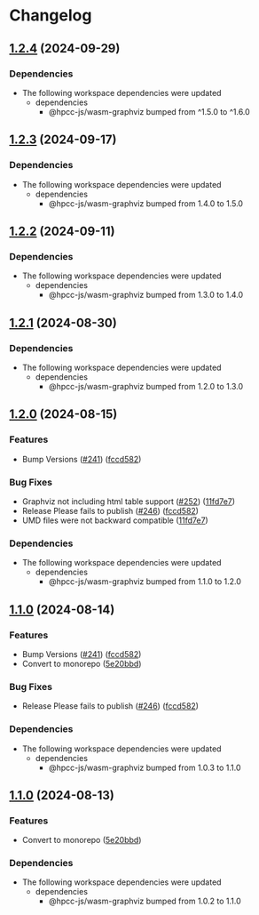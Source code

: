 # Changelog

## [1.2.4](https://github.com/hpcc-systems/hpcc-js-wasm/compare/wasm-graphviz-cli-v1.2.3...wasm-graphviz-cli-v1.2.4) (2024-09-29)


### Dependencies

* The following workspace dependencies were updated
  * dependencies
    * @hpcc-js/wasm-graphviz bumped from ^1.5.0 to ^1.6.0

## [1.2.3](https://github.com/hpcc-systems/hpcc-js-wasm/compare/wasm-graphviz-cli-v1.2.2...wasm-graphviz-cli-v1.2.3) (2024-09-17)


### Dependencies

* The following workspace dependencies were updated
  * dependencies
    * @hpcc-js/wasm-graphviz bumped from 1.4.0 to 1.5.0

## [1.2.2](https://github.com/hpcc-systems/hpcc-js-wasm/compare/wasm-graphviz-cli-v1.2.1...wasm-graphviz-cli-v1.2.2) (2024-09-11)


### Dependencies

* The following workspace dependencies were updated
  * dependencies
    * @hpcc-js/wasm-graphviz bumped from 1.3.0 to 1.4.0

## [1.2.1](https://github.com/hpcc-systems/hpcc-js-wasm/compare/wasm-graphviz-cli-v1.2.0...wasm-graphviz-cli-v1.2.1) (2024-08-30)


### Dependencies

* The following workspace dependencies were updated
  * dependencies
    * @hpcc-js/wasm-graphviz bumped from 1.2.0 to 1.3.0

## [1.2.0](https://github.com/hpcc-systems/hpcc-js-wasm/compare/wasm-graphviz-cli-v1.1.0...wasm-graphviz-cli-v1.2.0) (2024-08-15)


### Features

* Bump Versions ([#241](https://github.com/hpcc-systems/hpcc-js-wasm/issues/241)) ([fccd582](https://github.com/hpcc-systems/hpcc-js-wasm/commit/fccd58255035da8f1755809dcb29c4b4736443a4))


### Bug Fixes

* Graphviz not including html table support ([#252](https://github.com/hpcc-systems/hpcc-js-wasm/issues/252)) ([11fd7e7](https://github.com/hpcc-systems/hpcc-js-wasm/commit/11fd7e7d20b2b8fa7a0d3832775aedb4cd7e9bd3))
* Release Please fails to publish ([#246](https://github.com/hpcc-systems/hpcc-js-wasm/issues/246)) ([fccd582](https://github.com/hpcc-systems/hpcc-js-wasm/commit/fccd58255035da8f1755809dcb29c4b4736443a4))
* UMD files were not backward compatible ([11fd7e7](https://github.com/hpcc-systems/hpcc-js-wasm/commit/11fd7e7d20b2b8fa7a0d3832775aedb4cd7e9bd3))


### Dependencies

* The following workspace dependencies were updated
  * dependencies
    * @hpcc-js/wasm-graphviz bumped from 1.1.0 to 1.2.0

## [1.1.0](https://github.com/hpcc-systems/hpcc-js-wasm/compare/wasm-graphviz-cli-v1.0.4...wasm-graphviz-cli-v1.1.0) (2024-08-14)


### Features

* Bump Versions ([#241](https://github.com/hpcc-systems/hpcc-js-wasm/issues/241)) ([fccd582](https://github.com/hpcc-systems/hpcc-js-wasm/commit/fccd58255035da8f1755809dcb29c4b4736443a4))
* Convert to monorepo ([5e20bbd](https://github.com/hpcc-systems/hpcc-js-wasm/commit/5e20bbdaa32a4ae304e79cabe22a9bf1a38a482b))


### Bug Fixes

* Release Please fails to publish ([#246](https://github.com/hpcc-systems/hpcc-js-wasm/issues/246)) ([fccd582](https://github.com/hpcc-systems/hpcc-js-wasm/commit/fccd58255035da8f1755809dcb29c4b4736443a4))


### Dependencies

* The following workspace dependencies were updated
  * dependencies
    * @hpcc-js/wasm-graphviz bumped from 1.0.3 to 1.1.0

## [1.1.0](https://github.com/hpcc-systems/hpcc-js-wasm/compare/wasm-graphviz-cli-v1.0.4...wasm-graphviz-cli-v1.1.0) (2024-08-13)


### Features

* Convert to monorepo ([5e20bbd](https://github.com/hpcc-systems/hpcc-js-wasm/commit/5e20bbdaa32a4ae304e79cabe22a9bf1a38a482b))


### Dependencies

* The following workspace dependencies were updated
  * dependencies
    * @hpcc-js/wasm-graphviz bumped from 1.0.2 to 1.1.0
